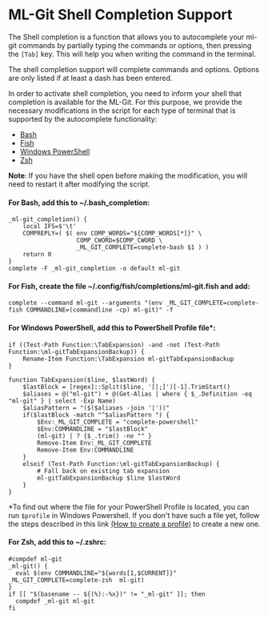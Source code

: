 
# ML-Git Shell Completion Support #

The Shell completion is a function that allows you to autocomplete your ml-git commands by partially typing the commands or options, then pressing the `[Tab]` key. This will help you when writing the command in the terminal.

The shell completion support will complete commands and options. Options are only listed if at least a dash has been entered.

In order to activate shell completion, you need to inform your shell that completion is available for the ML-Git.
For this purpose, we provide the necessary modifications in the script for each type of terminal that is supported by the autocomplete functionality:
- [Bash](#bash)
- [Fish](#fish)
- [Windows PowerShell](#powershell)
- [Zsh](#zsh)

**Note**: If you have the shell open before making the modification, you will need to restart it after modifying the script.

#### <a name="bash">For Bash, add this to ~/.bash_completion:</a>

```
_ml-git_completion() {
    local IFS=$'\t'
    COMPREPLY=( $( env COMP_WORDS="${COMP_WORDS[*]}" \
                   COMP_CWORD=$COMP_CWORD \
                   _ML_GIT_COMPLETE=complete-bash $1 ) )
    return 0
}
complete -F _ml-git_completion -o default ml-git
```

#### <a name="fish">For Fish, create the file ~/.config/fish/completions/ml-git.fish and add:</a>
```
complete --command ml-git --arguments "(env _ML_GIT_COMPLETE=complete-fish COMMANDLINE=(commandline -cp) ml-git)" -f
```

#### <a name="powershell">For Windows PowerShell, add this to PowerShell Profile file*:</a>

```
if ((Test-Path Function:\TabExpansion) -and -not (Test-Path Function:\ml-gitTabExpansionBackup)) {
    Rename-Item Function:\TabExpansion ml-gitTabExpansionBackup
}

function TabExpansion($line, $lastWord) {
    $lastBlock = [regex]::Split($line, '[|;]')[-1].TrimStart()
    $aliases = @("ml-git") + @(Get-Alias | where { $_.Definition -eq "ml-git" } | select -Exp Name)
    $aliasPattern = "($($aliases -join '|'))"
    if($lastBlock -match "^$aliasPattern ") {
        $Env:_ML_GIT_COMPLETE = "complete-powershell"
        $Env:COMMANDLINE = "$lastBlock"
        (ml-git) | ? {$_.trim() -ne "" }
        Remove-Item Env:_ML_GIT_COMPLETE
        Remove-Item Env:COMMANDLINE
    }
    elseif (Test-Path Function:\ml-gitTabExpansionBackup) {
        # Fall back on existing tab expansion
        ml-gitTabExpansionBackup $line $lastWord
    }
}
```

*To find out where the file for your PowerShell Profile is located, you can run `$profile` in Windows Powershell.
If you don't have such a file yet, follow the steps described in this link [(How to create a profile)](https://docs.microsoft.com/en-us/powershell/module/microsoft.powershell.core/about/about_profiles?view=powershell-7.2#how-to-create-a-profile) to create a new one.

#### <a name="zsh">For Zsh, add this to ~/.zshrc:</a>

```
#compdef ml-git
_ml-git() {
  eval $(env COMMANDLINE="${words[1,$CURRENT]}" _ML_GIT_COMPLETE=complete-zsh  ml-git)
}
if [[ "$(basename -- ${(%):-%x})" != "_ml-git" ]]; then  
  compdef _ml-git ml-git
fi
```
